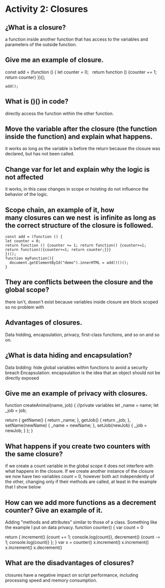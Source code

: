 # Activity 2: Closures
## ¿What is a closure? 
a function inside another function that has access to the variables and parameters of the outside function.

## Give me an example of closure. 
  const add = (function () {
	  let counter = 0;
	  return function () {counter += 1; return counter}
	})();

	add();

## What is ()() in code?
directly access the function within the other function.

## Move the variable after the closure (the function inside the function) and explain what happens. 
it works as long as the variable is before the return because the closure was declared, but has not been called.

## Change var for let and explain why the logic is not affected 
it works, in this case changes in scope or hoisting do not influence the behavior of the logic.

## Scope chain, an example of it, how many closures can we nest  is infinite as long as the correct structure of the closure is followed.
	const add = (function () {
	let counter = 0;
	return function () {counter += 1; return function() {counter+=1; return function(){counter+=1; return counter;}}}
	})();
	function myFunction(){
	  document.getElementById("demo").innerHTML = add()()();
	}
  
## They are conflicts between the closure and the global scope?
there isn't, doesn't exist because variables inside closure are block scoped so no problem with

## Advantages of closures.
Data hidding, encapsulation, privacy, first-class functions, and so on and so on.

## ¿What is data hiding and encapsulation?
Data bidding: hide global variables within functions to avoid a security breach
Encapsulation: encapsulation is the idea that an object should not be directly exposed

## Give me an example of privacy with closures. 
function createAnimal(name, job) {
  //private variables
  let _name = name;
  let _job = job;

 return {
   getName() {
      return _name;
    },
    getJob() {
      return _job;
    },
   setName(newName) {
      _name = newName;
    },
    setJob(newJob) {
      _job = newJob;
    }
  };
}

## What happens if you create two counters with the same closure? 
if we create a count variable in the global scope it does not interfere with what happens in the closure.
If we create another instance of the closure we now have two variables count = 0, however both act independently of the other, changing only if their methods are called, at least in the example that I show below

## How can we add more functions as a decrement counter? Give an example of it. 
Adding "methods and attributes" similar to those of a class. Something like the example I put on data privacy.
function counter() {
 var count = 0

 return {
   increment() {count += 1; console.log(count)},
   decrement() {count -= 1; console.log(count)}
  };
}
var x = counter()
x.increment()
x.increment()
x.increment()
x.decrement()

## What are the disadvantages of closures? 
closures have a negative impact on script performance, including processing speed and memory consumption.
